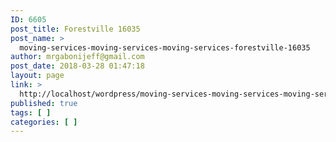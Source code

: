 ```yaml
---
ID: 6605
post_title: Forestville 16035
post_name: >
  moving-services-moving-services-moving-services-forestville-16035
author: mrgabonijeff@gmail.com
post_date: 2018-03-28 01:47:18
layout: page
link: >
  http://localhost/wordpress/moving-services-moving-services-moving-services-forestville-16035/
published: true
tags: [ ]
categories: [ ]
---
```

